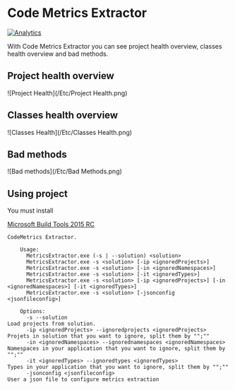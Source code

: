 Code Metrics Extractor
====================
[![Analytics](https://ga-beacon.appspot.com/UA-63314381-2/CodeMetricsExtractor/README)](https://github.com/AlbertoMonteiro/CodeMetricsExtractor)

With Code Metrics Extractor you can see project health overview, classes health overview and bad methods.


## Project health overview

![Project Health](/Etc/Project Health.png)

## Classes health overview

![Classes Health](/Etc/Classes Health.png)

## Bad methods

![Bad methods](/Etc/Bad Methods.png)

Using project
-------------------
You must install

[Microsoft Build Tools 2015 RC](http://www.microsoft.com/en-us/download/details.aspx?id=46882&WT.mc_id=rss_alldownloads_all)


````
CodeMetrics Extractor.

    Usage:
      MetricsExtractor.exe (-s | --solution) <solution>
      MetricsExtractor.exe -s <solution> [-ip <ignoredProjects>]
      MetricsExtractor.exe -s <solution> [-in <ignoredNamespaces>]
      MetricsExtractor.exe -s <solution> [-it <ignoredTypes>]
      MetricsExtractor.exe -s <solution> [-ip <ignoredProjects>] [-in <ignoredNamespaces>] [-it <ignoredTypes>]
      MetricsExtractor.exe -s <solution> [-jsonconfig <jsonfileconfig>]

    Options:
      -s --solution                                                     Load projects from solution.
      -ip <ignoredProjects> --ignoredprojects <ignoredProjects>         Projets in solution that you want to ignore, split them by "";""
      -in <ignoredNamespaces> --ignorednamespaces <ignoredNamespaces>   Namespaces in your application that you want to ignore, split them by "";""
      -it <ignoredTypes> --ignoredtypes <ignoredTypes>                  Types in your application that you want to ignore, split them by "";""
      -jsonconfig <jsonfileconfig>                                      User a json file to configure metrics extraction


````
